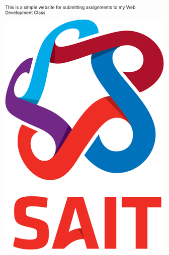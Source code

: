 This is a simple website for submitting assignments to my Web Development Class.

![SAIT LOGO](images/logo-sait.png)